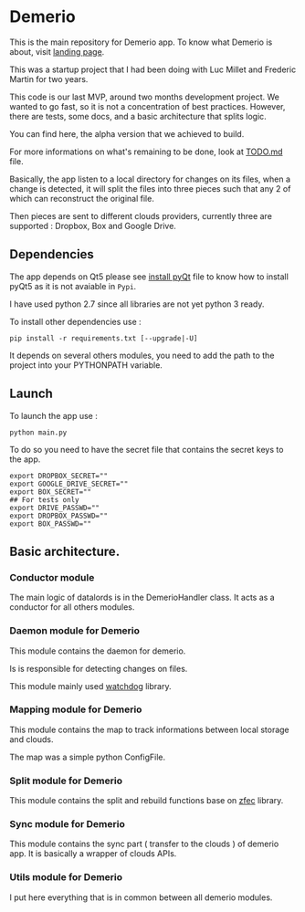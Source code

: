 # Demerio

This is the main repository for Demerio app. To know what Demerio is about, visit [landing page](http://www.demerio.com).

This was a startup project that I had been doing with Luc Millet and Frederic Martin for two years.

This code is our last MVP, around two months development project. We wanted to go fast, so it is not a concentration of best practices. However, there are tests, some docs, and a basic architecture that splits logic.

You can find here, the alpha version that we achieved to build.

For more informations on what's remaining to be done, look at [TODO.md](./TODO.md) file.

Basically, the app listen to a local directory for changes on its files, when a change is detected, it will split the files into three pieces such that any 2 of which can reconstruct the original file.

Then pieces are sent to different clouds providers, currently three are supported : Dropbox, Box and Google Drive.

## Dependencies

The app depends on Qt5 please see [install pyQt](./install_pyqt.md) file to know how to install pyQt5 as it is not avaiable in `Pypi`.

I have used python 2.7 since all libraries are not yet python 3 ready.

To install other dependencies use :

```
pip install -r requirements.txt [--upgrade|-U]
```

It depends on several others modules, you need to add the path to the project into your PYTHONPATH variable.


## Launch

To launch the app use :
```
python main.py
```

To do so you need to have the secret file that contains the secret keys to the app.

```
export DROPBOX_SECRET=""
export GOOGLE_DRIVE_SECRET=""
export BOX_SECRET=""
## For tests only
export DRIVE_PASSWD=""
export DROPBOX_PASSWD=""
export BOX_PASSWD=""
```

## Basic architecture.

### Conductor module

The main logic of datalords is in the DemerioHandler class. It acts as a conductor for all others modules.

### Daemon module for Demerio

This module contains the daemon for demerio.

Is is responsible for detecting changes on files.

This module mainly used [watchdog](https://github.com/gorakhargosh/watchdog) library.


### Mapping module for Demerio

This module contains the map to track informations between local storage and clouds.

The map was a simple python ConfigFile.

### Split module for Demerio

This module contains the split and rebuild functions base on [zfec](https://pypi.python.org/pypi/zfec) library.

### Sync module for Demerio

This module contains the sync part ( transfer to the clouds ) of demerio app. It is basically a wrapper of clouds APIs.

### Utils module for Demerio

I put here everything that is in common between all demerio modules.
